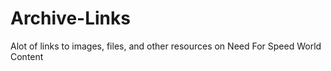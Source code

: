 # Archive-Links
Alot of links to images, files, and other resources on Need For Speed World Content
